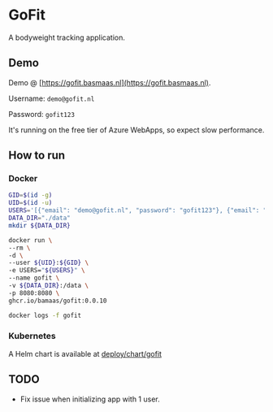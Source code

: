 # GoFit

A bodyweight tracking application.

## Demo

Demo @ [https://gofit.basmaas.nl](https://gofit.basmaas.nl).

Username: `demo@gofit.nl`

Password: `gofit123`

It's running on the free tier of Azure WebApps, so expect slow performance.

## How to run

### Docker

```bash
GID=$(id -g)
UID=$(id -u)
USERS='[{"email": "demo@gofit.nl", "password": "gofit123"}, {"email": "user@gofit.nl", "password": "gofit123"}]'
DATA_DIR="./data"
mkdir ${DATA_DIR}

docker run \
--rm \
-d \
--user ${UID}:${GID} \
-e USERS="${USERS}" \
--name gofit \
-v ${DATA_DIR}:/data \
-p 8080:8080 \
ghcr.io/bamaas/gofit:0.0.10

docker logs -f gofit
```

### Kubernetes

A Helm chart is available at [deploy/chart/gofit](deploy/chart/gofit)

## TODO

* Fix issue when initializing app with 1 user.
